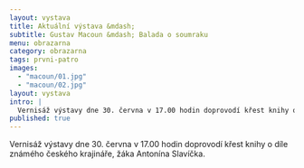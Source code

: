 ```yaml
---
layout: vystava
title: Aktuální výstava &mdash;
subtitle: Gustav Macoun &mdash; Balada o soumraku
menu: obrazarna
category: obrazarna
tags: prvni-patro
images:
  - "macoun/01.jpg"
  - "macoun/02.jpg"
layout: vystava
intro: |
  Vernisáž výstavy dne 30. června v 17.00 hodin doprovodí křest knihy o díle známého českého krajináře, žáka Antonína Slavíčka.
published: true
---
```

Vernisáž výstavy dne 30. června v 17.00 hodin doprovodí křest knihy o díle známého českého krajináře, žáka Antonína Slavíčka.
